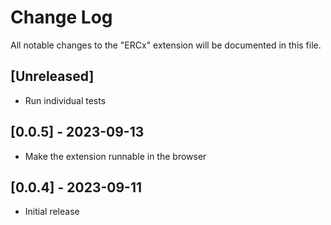 # Change Log

All notable changes to the "ERCx" extension will be documented in this file.

## [Unreleased]

- Run individual tests

## [0.0.5] - 2023-09-13

- Make the extension runnable in the browser

## [0.0.4] - 2023-09-11

- Initial release
